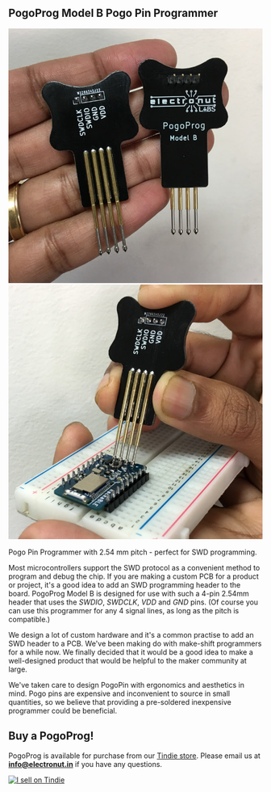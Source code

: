 ## PogoProg Model B Pogo Pin Programmer

![PogoProg Model B](PogoProg-modelB-1.jpg)
![PogoProg Model B](PogoProg-modelB-2.jpg)

Pogo Pin Programmer with 2.54 mm pitch - perfect for SWD programming.

Most microcontrollers support the SWD protocol as a convenient method to program and debug the chip. If you are making a custom PCB for a product or project, it's a good idea to add an SWD programming header to the board. PogoProg Model B is designed for use with such a 4-pin 2.54mm header that uses the *SWDIO*, *SWDCLK*, *VDD* and *GND* pins. (Of course you can use this programmer for any 4 signal lines, as long as the pitch is compatible.)


We design a lot of custom hardware and it's a common practise to add an SWD header to a PCB. We've been making do with make-shift programmers for a while now. We finally decided that it would be a good idea to make a well-designed product that would be helpful to the maker community at large.

We've taken care to design PogoPin with ergonomics and aesthetics in mind. Pogo pins are expensive and inconvenient to source in small quantities, so we believe that providing a pre-soldered inexpensive programmer could be beneficial.

## Buy a PogoProg!

PogoProg is available for purchase from our [Tindie store][1]. Please email us at **info@electronut.in** if you have any questions.

<a href="https://www.tindie.com/stores/ElectronutLabs/?ref=offsite_badges&utm_source=sellers_ElectronutLabs&utm_medium=badges&utm_campaign=badge_large"><img src="https://d2ss6ovg47m0r5.cloudfront.net/badges/tindie-larges.png" alt="I sell on Tindie" width="200" height="104"></a>

[1]: https://www.tindie.com/stores/ElectronutLabs/
